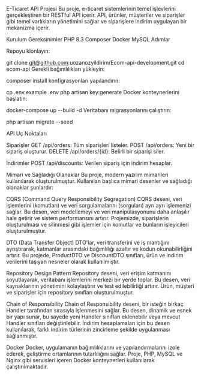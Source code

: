 E-Ticaret API Projesi
Bu proje, e-ticaret sistemlerinin temel işlevlerini gerçekleştiren bir RESTful API içerir. API, ürünler, müşteriler ve siparişler gibi temel varlıkların yönetimini sağlar ve siparişlere indirim uygulayan bir mekanizma içerir.

Kurulum
Gereksinimler
PHP 8.3
Composer
Docker
MySQL
Adımlar


Repoyu klonlayın:

git clone git@github.com:uozanozyildirim/Ecom-api-development.git
cd ecom-api
Gerekli bağımlılıkları yükleyin:

composer install
konfigrasyonları yapılandırın:

cp .env.example .env
php artisan key:generate
Docker konteynerlerini başlatın:

docker-compose up --build -d
Veritabanı migrasyonlarını çalıştırın:


php artisan migrate --seed


API Uç Noktaları

Siparişler
GET /api/orders: Tüm siparişleri listeler.
POST /api/orders: Yeni bir sipariş oluşturur.
DELETE /api/orders/{id}: Belirli bir siparişi siler.

İndirimler
POST /api/discounts: Verilen sipariş için indirim hesaplar.




Mimari ve Sağladığı Olanaklar
Bu proje, modern yazılım mimarileri kullanılarak oluşturulmuştur. Kullanılan başlıca mimari desenler ve sağladığı olanaklar şunlardır:

CQRS (Command Query Responsibility Segregation)
CQRS deseni, veri işlemlerini (komutları) ve veri sorgulamalarını (sorguları) ayrı ayrı işlemenizi sağlar. Bu desen, veri modellemeyi ve veri manipülasyonunu daha anlaşılır hale getirir ve sistem performansını artırır. Projemizde, siparişlerin oluşturulması ve silinmesi gibi işlemler için komutlar ve bunların işleyicileri oluşturulmuştur.

DTO (Data Transfer Object)
DTO'lar, veri transferini ve iş mantığını ayrıştırarak, katmanlar arasındaki bağımlılığı azaltır ve kodun okunabilirliğini artırır. Bu projede, ProductDTO ve DiscountDTO sınıfları, ürün ve indirim verilerini taşıyan nesneler olarak kullanılmıştır.

Repository Design Pattern
Repository deseni, veri erişim katmanını soyutlayarak, veritabanı işlemlerini merkezi bir yerde toplar. Bu desen, veri kaynaklarının yönetimini kolaylaştırır ve test edilebilirliği artırır. Ürün, müşteri ve siparişler için repository sınıfları oluşturulmuştur.

Chain of Responsibility
Chain of Responsibility deseni, bir isteğin birkaç Handler tarafından sırasıyla işlenmesini sağlar. Bu desen, dinamik ve esnek bir yapı sunar, bu sayede yeni Handler sınıfları eklenebilir veya mevcut Handler sınıfları değiştirilebilir. İndirim hesaplamaları için bu desen kullanılarak, farklı indirim türlerinin zincirleme şekilde uygulanması sağlanmıştır.

Docker
Docker, uygulamanın bağımlılıklarını ve yapılandırmalarını izole ederek, geliştirme ortamlarının tutarlılığını sağlar. Proje, PHP, MySQL ve Nginx gibi servisleri içeren Docker konteynerleri kullanılarak çalıştırılmaktadır.
